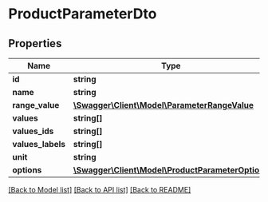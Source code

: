 # ProductParameterDto

## Properties
Name | Type | Description | Notes
------------ | ------------- | ------------- | -------------
**id** | **string** |  | 
**name** | **string** |  | [optional] 
**range_value** | [**\Swagger\Client\Model\ParameterRangeValue**](ParameterRangeValue.md) |  | [optional] 
**values** | **string[]** |  | [optional] 
**values_ids** | **string[]** |  | [optional] 
**values_labels** | **string[]** |  | [optional] 
**unit** | **string** |  | [optional] 
**options** | [**\Swagger\Client\Model\ProductParameterOptions**](ProductParameterOptions.md) |  | [optional] 

[[Back to Model list]](../../README.md#documentation-for-models) [[Back to API list]](../../README.md#documentation-for-api-endpoints) [[Back to README]](../../README.md)

